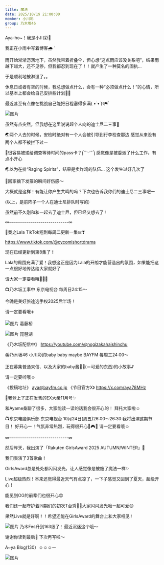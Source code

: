 ```yaml
---
title: 魔法
date: 2025/10/19 21:00:00
member: 小川彩
group: 乃木坂46
---
```


Aya-ho~！我是小川彩🍅



我正在小雨中写着博客🌧 ᐝ

雨开始淅淅沥沥地下，虽然我带着折叠伞，但心想“这点雨应该没关系吧”，结果雨越下越大，还不见停，但我都忍到现在了！！就产生了一种莫名的固执…

于是顺利地被淋湿了。。


休息日或者有空的时候，我总想做点什么，会有一种“必须做点什么！”的心情，所以基本上都会给自己安排些计划✌🏻


最近甚至有点像在挑战自己能把日程塞得多满( •̀ •́ )୨⚑︎゛



![图片](https://www.nogizaka46.com/files/46/diary/n46/MEMBER/moblog/202510/mobW3Amnf.jpg)


虽然有点突然，但我想在这里说说超个人向的迪士尼二三事🎤


🌏两个人去的时候，安检时绝对有一个人会被引导到行李检查那边
感觉从来没有两个人都不被拦下过ー


🏰很容易被递给调查等待时间的pass卡？⎛˶'ᵕ'˶⎞
感觉像是被委派了什么工作，有点小开心


🌏以为在排“Raging Spirits”，结果是卖炸鸡的队伍…
这个发生过好几次了


🏰回家摘下发箍的瞬间好伤感〜



大概就是这样！有能让你产生共鸣的吗？下次也告诉我你们的迪士尼二三事吧ー


(以上，是前阵子一个人在迪士尼排队时写的)


虽然前不久刚和和一起去了迪士尼，但已经又想去了！




∞------------------------------∞



🎨奏之Lala
TikTok短剧每周二更新一集𖠌❣︎

https://www.tiktok.com/@cycomishortdrama

现在已经更新到第8集了！

Lala的周围充满了爱！我想这正是因为Lala的开朗才能营造出的氛围，如果能把这一点很好地传达给大家就好了


请大家一定要看哦👱🏻‍♀️‎





📺乃木坂工事中
东京电视台 每周日24:15〜

今晚是美好旅途选手权2025后半场！

请一定要看哦✈️


![图片](https://www.nogizaka46.com/files/46/diary/n46/MEMBER/moblog/202510/mobc6HHSV.jpg)
葛藤桥



![图片](https://www.nogizaka46.com/files/46/diary/n46/MEMBER/S__24248341.jpg)
琵琶湖


《乃木坂配信中》
https://youtube.com/@nogizakahaishinchu





📻乃木坂46 小川彩的baby baby maybe
BAYFM 每周三24:00〜


正在募集普通来信、以及大家的baby酱👼🏻‪‎(＝可爱的东西)的小故事♪


请一定要听哦☺︎

《投稿地址》
aya@bayfm.co.jp
《节目官方X》
https://x.com/aya78MHz





📖我登上了正在发售的EX大衆11月号✨️

和Ayame桑聊了很多，大家能读一读的话我会很开心的！
拜托大家啦☺︎




📺东京电脑俱乐部
东京电视台 10月24日(周五)26:00〜26:30
我将出演这期节目！
好开心ー！气氛非常热烈，玩得很开心⋆͛🎮⋆͛
请一定要看哦☺︎







∞------------------------------∞




然后昨天，我出演了「Rakuten GirlsAward 2025 AUTUMN/WINTER」🎀

我们表演了3首歌曲！


GirlsAward总是处处都闪闪发光，让人感觉像是被施了魔法一样✨️

Live超级热烈！本来还觉得最近天气有点凉了，一下子感觉又回到了夏天，超级开心！


能见到OG的前辈们也很开心😍


我们还一起守护着同期们的初次T台秀🫶🏻大家闪闪发光哦ー超可爱😍




果然Live就是好啊！！希望还能在GirlsAward的舞台上和大家相见！





![图片](https://www.nogizaka46.com/files/46/diary/n46/MEMBER/moblog/202510/mobD7BBhx.jpg)
乃木Fes升到163级了！最近沉迷这个哦〜



谢谢你读到最后🤍
下次再写啦〜







A~ya Blog(130）☺︎☺︎☺︎ー









![图片](https://www.nogizaka46.com/files/46/diary/n46/MEMBER/moblog/202510/mobukZhAV.jpg)
